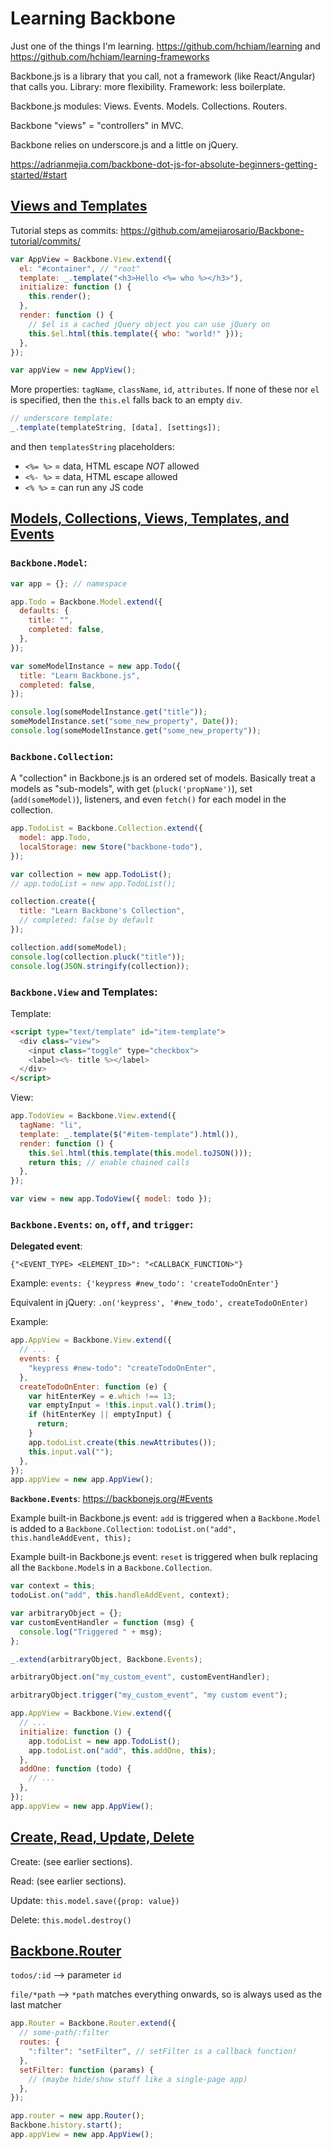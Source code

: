 # Learning Backbone

Just one of the things I'm learning. <https://github.com/hchiam/learning> and <https://github.com/hchiam/learning-frameworks>

Backbone.js is a library that you call, not a framework (like React/Angular) that calls you. Library: more flexibility. Framework: less boilerplate.

Backbone.js modules: Views. Events. Models. Collections. Routers.

Backbone "views" = "controllers" in MVC.

Backbone relies on underscore.js and a little on jQuery.

<https://adrianmejia.com/backbone-dot-js-for-absolute-beginners-getting-started/#start>

## [Views and Templates](https://adrianmejia.com/backbone-dot-js-for-absolute-beginners-getting-started/#start)

Tutorial steps as commits: <https://github.com/amejiarosario/Backbone-tutorial/commits/>

```js
var AppView = Backbone.View.extend({
  el: "#container", // "root"
  template: _.template("<h3>Hello <%= who %></h3>"),
  initialize: function () {
    this.render();
  },
  render: function () {
    // $el is a cached jQuery object you can use jQuery on
    this.$el.html(this.template({ who: "world!" }));
  },
});

var appView = new AppView();
```

More properties: `tagName`, `className`, `id`, `attributes`. If none of these nor `el` is specified, then the `this.el` falls back to an empty `div`.

```js
// underscore template:
_.template(templateString, [data], [settings]);
```

and then `templatesString` placeholders:

- `<%= %>` = data, HTML escape _NOT_ allowed
- `<%- %>` = data, HTML escape allowed
- `<% %>` = can run any JS code

## [Models, Collections, Views, Templates, and Events](https://adrianmejia.com/backbone-js-for-absolute-beginners-getting-started-part-2/)

### `Backbone.Model`:

```js
var app = {}; // namespace

app.Todo = Backbone.Model.extend({
  defaults: {
    title: "",
    completed: false,
  },
});

var someModelInstance = new app.Todo({
  title: "Learn Backbone.js",
  completed: false,
});

console.log(someModelInstance.get("title"));
someModelInstance.set("some_new_property", Date());
console.log(someModelInstance.get("some_new_property"));
```

### `Backbone.Collection`:

A "collection" in Backbone.js is an ordered set of models. Basically treat a models as "sub-models", with get (`pluck('propName')`), set (`add(someModel)`), listeners, and even `fetch()` for each model in the collection.

```js
app.TodoList = Backbone.Collection.extend({
  model: app.Todo,
  localStorage: new Store("backbone-todo"),
});

var collection = new app.TodoList();
// app.todoList = new app.TodoList();

collection.create({
  title: "Learn Backbone's Collection",
  // completed: false by default
});

collection.add(someModel);
console.log(collection.pluck("title"));
console.log(JSON.stringify(collection));
```

### `Backbone.View` and Templates:

Template:

```html
<script type="text/template" id="item-template">
  <div class="view">
    <input class="toggle" type="checkbox">
    <label><%- title %></label>
  </div>
</script>
```

View:

```js
app.TodoView = Backbone.View.extend({
  tagName: "li",
  template: _.template($("#item-template").html()),
  render: function () {
    this.$el.html(this.template(this.model.toJSON()));
    return this; // enable chained calls
  },
});

var view = new app.TodoView({ model: todo });
```

### `Backbone.Events`: `on`, `off`, and `trigger`:

**Delegated event**:

`{"<EVENT_TYPE> <ELEMENT_ID>": "<CALLBACK_FUNCTION>"}`

Example: `events: {'keypress #new_todo': 'createTodoOnEnter'}`

Equivalent in jQuery: `.on('keypress', '#new_todo', createTodoOnEnter)`

Example:

```js
app.AppView = Backbone.View.extend({
  // ...
  events: {
    "keypress #new-todo": "createTodoOnEnter",
  },
  createTodoOnEnter: function (e) {
    var hitEnterKey = e.which !== 13;
    var emptyInput = !this.input.val().trim();
    if (hitEnterKey || emptyInput) {
      return;
    }
    app.todoList.create(this.newAttributes());
    this.input.val("");
  },
});
app.appView = new app.AppView();
```

**`Backbone.Events`**: <https://backbonejs.org/#Events>

Example built-in Backbone.js event: `add` is triggered when a `Backbone.Model` is added to a `Backbone.Collection`: `todoList.on("add", this.handleAddEvent, this);`

Example built-in Backbone.js event: `reset` is triggered when bulk replacing all the `Backbone.Model`s in a `Backbone.Collection`.

```js
var context = this;
todoList.on("add", this.handleAddEvent, context);
```

```js
var arbitraryObject = {};
var customEventHandler = function (msg) {
  console.log("Triggered " + msg);
};

_.extend(arbitraryObject, Backbone.Events);

arbitraryObject.on("my_custom_event", customEventHandler);

arbitraryObject.trigger("my_custom_event", "my custom event");
```

```js
app.AppView = Backbone.View.extend({
  // ...
  initialize: function () {
    app.todoList = new app.TodoList();
    app.todoList.on("add", this.addOne, this);
  },
  addOne: function (todo) {
    // ...
  },
});
app.appView = new app.AppView();
```

## [Create, Read, Update, Delete](https://adrianmejia.com/backbonejs-for-absolute-beginners-getting-started-part-3/)

Create: (see earlier sections).

Read: (see earlier sections).

Update: `this.model.save({prop: value})`

Delete: `this.model.destroy()`

## [Backbone.Router](https://adrianmejia.com/backbone-js-for-absolute-beginners-getting-started-part-4/)

`todos/:id` --> parameter `id`

`file/*path` --> `*path` matches everything onwards, so is always used as the last matcher

```js
app.Router = Backbone.Router.extend({
  // some-path/:filter
  routes: {
    ":filter": "setFilter", // setFilter is a callback function!
  },
  setFilter: function (params) {
    // (maybe hide/show stuff like a single-page app)
  },
});

app.router = new app.Router();
Backbone.history.start();
app.appView = new app.AppView();
```
